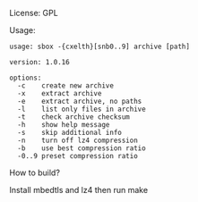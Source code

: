 License: GPL

Usage:
```
usage: sbox -{cxelth}[snb0..9] archive [path]

version: 1.0.16

options:
  -c    create new archive
  -x    extract archive
  -e    extract archive, no paths
  -l    list only files in archive
  -t    check archive checksum
  -h    show help message
  -s    skip additional info
  -n    turn off lz4 compression
  -b    use best compression ratio
  -0..9 preset compression ratio
```

How to build?

Install mbedtls and lz4 then run make
